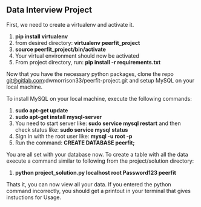 ## Data Interview Project

First, we need to create a virtualenv and activate it.

1. **pip install virtualenv**
2. from desired directory: **virtualenv peerfit_project**
3. **source peerfit_project/bin/activate**
4. Your virtual environment should now be activated
5. From project directory, run: **pip install -r requirements.txt**

Now that you have the necessary python packages, clone the repo git@gitlab.com:dwmorrison33/peerfit-project.git and setup MySQL on your local machine.

To install MySQL on your local machine, execute the following commands:
1. **sudo apt-get update**
2. **sudo apt-get install mysql-server**
3. You need to start server like: **sudo service mysql restart** and then check status like: **sudo service mysql status**
4. Sign in with the root user like:
	**mysql -u root -p**
5. Run the command: **CREATE DATABASE peerfit;**

You are all set with your database now. To create a table with all the data execute a command similar to following from the project/solution directory:

1. **python project_solution.py localhost root Password123 peerfit**

Thats it, you can now view all your data. If you entered the python command incorrectly, you should get a printout in your terminal that gives instuctions for Usage.